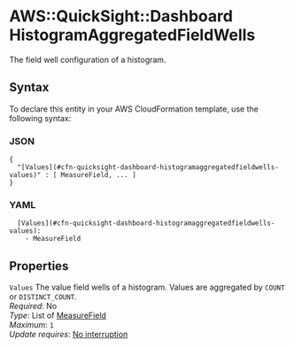 # AWS::QuickSight::Dashboard HistogramAggregatedFieldWells<a name="aws-properties-quicksight-dashboard-histogramaggregatedfieldwells"></a>

The field well configuration of a histogram\.

## Syntax<a name="aws-properties-quicksight-dashboard-histogramaggregatedfieldwells-syntax"></a>

To declare this entity in your AWS CloudFormation template, use the following syntax:

### JSON<a name="aws-properties-quicksight-dashboard-histogramaggregatedfieldwells-syntax.json"></a>

```
{
  "[Values](#cfn-quicksight-dashboard-histogramaggregatedfieldwells-values)" : [ MeasureField, ... ]
}
```

### YAML<a name="aws-properties-quicksight-dashboard-histogramaggregatedfieldwells-syntax.yaml"></a>

```
  [Values](#cfn-quicksight-dashboard-histogramaggregatedfieldwells-values):
    - MeasureField
```

## Properties<a name="aws-properties-quicksight-dashboard-histogramaggregatedfieldwells-properties"></a>

`Values` <a name="cfn-quicksight-dashboard-histogramaggregatedfieldwells-values"></a>
The value field wells of a histogram\. Values are aggregated by `COUNT` or `DISTINCT_COUNT`\.  
_Required_: No  
_Type_: List of [MeasureField](aws-properties-quicksight-dashboard-measurefield.md)  
_Maximum_: `1`  
_Update requires_: [No interruption](https://docs.aws.amazon.com/AWSCloudFormation/latest/UserGuide/using-cfn-updating-stacks-update-behaviors.html#update-no-interrupt)
